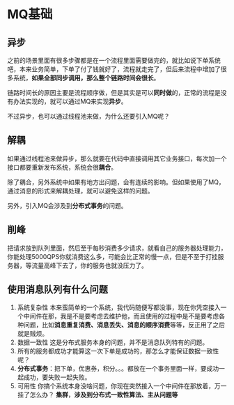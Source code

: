 # MQ基础

## 异步
之前的场景里面有很多步骤都是在一个流程里面需要做完的，就比如说下单系统吧，本来业务简单，下单了付了钱就好了，流程就走完了，但后来流程中增加了很多系统，**如果全部同步调用，那么整个链路时间会很长**。  

链路时间长的原因主要是流程顺序做，但是其实是可以**同时做**的，正常的流程是没有办法实现的，就可以通过MQ来实现**异步**。  

不过异步，也可以通过线程池来做，为什么还要引入MQ呢？

## 解耦
如果通过线程池来做异步，那么就要在代码中直接调用其它业务接口，每次加一个接口都要重新发布系统，系统会很**耦合**。  

除了耦合，另外系统中如果有地方出问题，会有连续的影响。但如果使用了MQ，通过消息的形式来解耦处理，就可以避免这样的问题。  

另外，引入MQ会涉及到**分布式事务**的问题。  

## 削峰
把请求放到队列里面，然后至于每秒消费多少请求，就看自己的服务器处理能力，你能处理5000QPS你就消费这么多，可能会比正常的慢一点，但是不至于打挂服务器，等流量高峰下去了，你的服务也就没压力了。

## 使用消息队列有什么问题
1. 系统复杂性
	本来蛮简单的一个系统，我代码随便写都没事，现在你凭空接入一个中间件在那，我是不是要考虑去维护他，而且使用的过程中是不是要考虑各种问题，比如**消息重复消费、消息丢失、消息的顺序消费**等等，反正用了之后就是贼烦。
2. 数据一致性
	这是分布式服务本身的问题，并不是消息队列特有的问题。   
3. 所有的服务都成功才能算这一次下单是成功的，那怎么才能保证数据一致性呢？   
4. **分布式事务**：把下单，优惠券，积分。。。都放在一个事务里面一样，要成功一起成功，要失败一起失败。
5. 可用性
  你搞个系统本身没啥问题，你现在突然接入一个中间件在那放着，万一挂了怎么办？
  **集群**，**涉及到分布式一致性算法、主从问题等**

